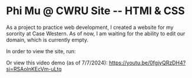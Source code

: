 # Phi Mu @ CWRU Site -- HTMl & CSS
As a project to practice web development, I created a website for my sorority at Case Western. As of now, I am waiting for the ability to edit our domain, which is currently empty.

In order to view the site, run:

Or view this video demo (as of 7/7/2024):
https://youtu.be/0fgjyQRzDH4?si=RSAoInKEcVm-uLtq

